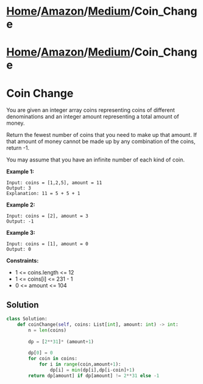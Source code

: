 # [Home](./../../..)/[Amazon](./../..)/[Medium](./..)/Coin_Change
# [Home](./../../..)/[Amazon](./../..)/[Medium](./..)/Coin_Change
<h1>Coin Change</h1>

<p>
You are given an integer array coins representing coins of different denominations and an integer amount representing a total amount of money.

Return the fewest number of coins that you need to make up that amount. If that amount of money cannot be made up by any combination of the coins, return -1.

You may assume that you have an infinite number of each kind of coin.

</p>

<b>Example 1:</b>

    Input: coins = [1,2,5], amount = 11
    Output: 3
    Explanation: 11 = 5 + 5 + 1
    
<b>Example 2:</b>

    Input: coins = [2], amount = 3
    Output: -1
    
<b>Example 3:</b>

    Input: coins = [1], amount = 0
    Output: 0

<b>Constraints:</b>

- 1 <= coins.length <= 12
- 1 <= coins[i] <= 231 - 1
- 0 <= amount <= 104

<h2>Solution</h2>

```python
class Solution:
    def coinChange(self, coins: List[int], amount: int) -> int:
        n = len(coins)
        
        dp = [2**31]* (amount+1)
        
        dp[0] = 0
        for coin in coins:
            for i in range(coin,amount+1):
                dp[i] = min(dp[i],dp[i-coin]+1)
        return dp[amount] if dp[amount] != 2**31 else -1
```
